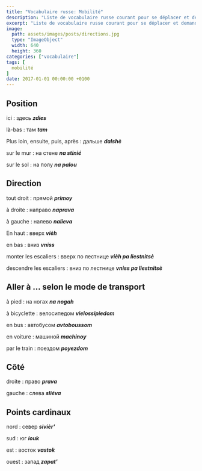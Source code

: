 ```yaml
---
title: "Vocabulaire russe: Mobilité"
description: "Liste de vocabulaire russe courant pour se déplacer et demander sa route."
excerpt: "Liste de vocabulaire russe courant pour se déplacer et demander sa route."
image:
  path: assets/images/posts/directions.jpg
  type: "ImageObject"
  width: 640
  height: 360
categories: ["vocabulaire"]
tags: [
  mobilité
]
date: 2017-01-01 00:00:00 +0100
---
```


## Position

ici
: здесь
*__zdies__*

là-bas
: там
*__tam__*

Plus loin, ensuite, puis, après
: дальше
*__dalshè__*


sur le mur
: на стене
*__na stinié__*

sur le sol
: на полу
*__na palou__*


## Direction

tout droit
: прямой
*__primoy__*

à droite
: направо
*__naprava__*

à gauche
: налево
*__nalieva__*

En haut
: вверх
*__vièh__*

en bas
: вниз
*__vniss__*

monter les escaliers
: вверх по лестнице
*__vièh pa liestnitsè__*

descendre les escaliers
: вниз по лестнице
*__vniss pa liestnitsè__*


## Aller à ... selon le mode de transport

à pied
: на ногах
*__na nogah__*

à bicyclette
: велосипедом
*__vielossipiedom__*

en bus
: автобусом
*__avtoboussom__*

en voiture
: машиной
*__machinoy__*

par le train
: поездом
*__poyezdom__*


## Côté

droite
: право
*__prava__*

gauche
: слева
*__sliéva__*


## Points cardinaux

nord
: север
*__sivièr'__*

sud
: юг
*__iouk__*

est
: восток
*__vastok__*

ouest
: запад
*__zapat'__*
